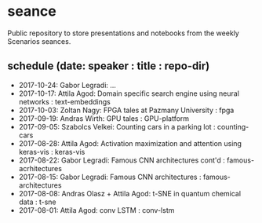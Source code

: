 # seance

Public repository to store presentations and notebooks from the weekly Scenarios seances.

## schedule (date: speaker : title : repo-dir)
* 2017-10-24: Gabor Legradi: ...
* 2017-10-17: Attila Agod: Domain specific search engine using neural networks : text-embeddings
* 2017-10-03: Zoltan Nagy: FPGA tales at Pazmany University : fpga
* 2017-09-19: Andras Wirth: GPU tales : GPU-platform
* 2017-09-05: Szabolcs Velkei: Counting cars in a parking lot : counting-cars
* 2017-08-28: Attila Agod: Activation maximization and attention using keras-vis : keras-vis
* 2017-08-22: Gabor Legradi: Famous CNN architectures cont'd : famous-acrhitectures
* 2017-08-15: Gabor Legradi: Famous CNN architectures : famous-architectures
* 2017-08-08: Andras Olasz + Attila Agod: t-SNE in quantum chemical data : t-sne
* 2017-08-01: Attila Agod: conv LSTM : conv-lstm
